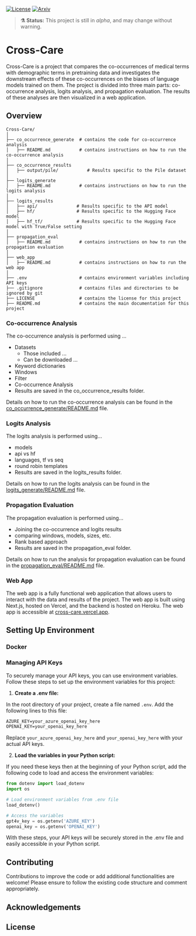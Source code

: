 <!-- exclude_docs -->
[![License](https://img.shields.io/badge/License-Apache_2.0-blue.svg)](./LICENSE.txt)
[![Arxiv](https://img.shields.io/badge/Arxiv-pending-red)](https://github.com/Gallifantjack/Cross-Care)

<!-- exclude_docs_end -->

<!-- exclude_docs -->
> **⚗️ Status:** This project is still in *alpha*, and may change without warning.  
<!-- exclude_docs_end -->
<!-- include_docs
:::{important}
**Status:** This project is still in *alpha*, and the API may change without warning.  
:::
include_docs_end -->


# Cross-Care 

Cross-Care is a project that compares the co-occurrences of medical terms with demographic terms in pretraining data and investigates the downstream effects of these co-occurrences on the biases of language models trained on them. The project is divided into three main parts: co-occurrence analysis, logits analysis, and propagation evaluation. The results of these analyses are then visualized in a web application.


## Overview
```
Cross-Care/
│
├── co_occurrence_generate  # contains the code for co-occurrence analysis
│   ├── README.md           # contains instructions on how to run the co-occurrence analysis
│   
├── co_occurrence_results
│   ├── output/pile/           # Results specific to the Pile dataset
│   
├── logits_generate
│   ├── README.md           # contains instructions on how to run the logits analysis
│
├── logits_results
│   ├── api/               # Results specific to the API model
│   ├── hf/                # Results specific to the Hugging Face model
│   ├── hf_tf/             # Results specific to the Hugging Face model with True/False setting
│
├── propagation_eval
│   ├── README.md           # contains instructions on how to run the propagation evaluation
│
├── web_app
│   ├── README.md           # contains instructions on how to run the web app
│
├── .env                    # contains environment variables including API keys
├── .gitignore              # contains files and directories to be ignored by git
├── LICENSE                 # contains the license for this project
├── README.md               # contains the main documentation for this project
```

### Co-occurrence Analysis

The co-occurrence analysis is performed using ...
- Datasets
  - Those included ...
  - Can be downloaded ...
- Keyword dictionaries
- Windows
- Filter
- Co-occurrence Analysis
- Results are saved in the co_occurrence_results folder.

Details on how to run the co-occurrence analysis can be found in the [co_occurrence_generate/README.md](co_occurrence_generate/README.md) file.

### Logits Analysis
The logits analysis is performed using...
- models
- api vs hf 
- languages, tf vs seq
- round robin templates
- Results are saved in the logits_results folder.

Details on how to run the logits analysis can be found in the [logits_generate/README.md](logits_generate/README.md) file.

### Propagation Evaluation
The propagation evaluation is performed using...
- Joining the co-occurrence and logits results
- comparing windows, models, sizes, etc.
- Rank based approach
- Results are saved in the propagation_eval folder.

Details on how to run the analysis for propagation evaluation can be found in the [propagation_eval/README.md](propagation_eval/README.md) file.


### Web App

The web app is a fully functional web application that allows users to interact with the data and results of the project. The web app is built using Next.js, hosted on Vercel, and the backend is hosted on Heroku. The web app is accessible at [cross-care.vercel.app](https://cross-care.vercel.app).


## Setting Up Environment 

### Docker



### Managing API Keys

To securely manage your API keys, you can use environment variables. Follow these steps to set up the environment variables for this project:

1. **Create a .env file:**

In the root directory of your project, create a file named `.env`. Add the following lines to this file:

```md
AZURE_KEY=your_azure_openai_key_here
OPENAI_KEY=your_openai_key_here
```

Replace `your_azure_openai_key_here` and `your_openai_key_here` with your actual API keys.

2. **Load the variables in your Python script:**

If you need these keys then at the beginning of your Python script, add the following code to load and access the environment variables:

```python
from dotenv import load_dotenv
import os

# Load environment variables from .env file
load_dotenv()

# Access the variables
gpt4v_key = os.getenv('AZURE_KEY')
openai_key = os.getenv('OPENAI_KEY')
```

With these steps, your API keys will be securely stored in the .env file and easily accessible in your Python script.


## Contributing
Contributions to improve the code or add additional functionalities are welcome! Please ensure to follow the existing code structure and comment appropriately.

## Acknowledgements


## License
